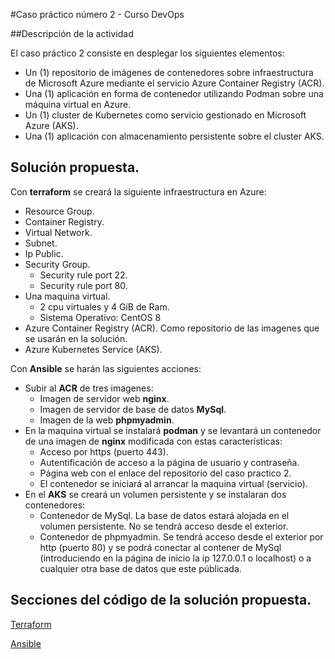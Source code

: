 #Caso práctico número 2 - Curso DevOps

##Descripción de la actividad

 El caso práctico 2 consiste en desplegar los siguientes elementos:

- Un (1) repositorio de imágenes de contenedores sobre infraestructura de Microsoft Azure mediante el servicio Azure Container Registry (ACR).
- Una (1) aplicación en forma de contenedor utilizando Podman sobre una máquina virtual en Azure.
- Un (1) cluster de Kubernetes como servicio gestionado en Microsoft Azure (AKS).
- Una (1) aplicación con almacenamiento persistente sobre el cluster AKS.

## Solución propuesta.

Con **terraform** se creará la siguiente infraestructura en Azure:
- Resource Group.
- Container Registry.
- Virtual Network.
- Subnet.
- Ip Public.  
- Security Group.
  - Security rule port 22.
  - Security rule port 80.
- Una maquina virtual.
    - 2 cpu virtuales y 4 GiB de Ram.
    - Sistema Operativo: CentOS 8
- Azure Container Registry (ACR). Como repositorio de las imagenes que se usarán en la solución.
- Azure Kubernetes Service (AKS).

Con **Ansible** se harán las siguientes acciones:
- Subir al **ACR** de tres imagenes:
  - Imagen de servidor web **nginx**.
  - Imagen de servidor de base de datos **MySql**.
  - Imagen de la web **phpmyadmin**. 
- En la maquina virtual se instalará **podman** y se levantará un contenedor de una imagen de **nginx** modificada con estas características:
  - Acceso por https (puerto 443).
  - Autentificación de acceso a la página de usuario y contraseña.
  - Página web con el enlace del repositorio del caso practico 2.
  - El contenedor se iniciará al arrancar la maquina virtual (servicio).
- En el **AKS** se creará un volumen persistente y se instalaran dos contenedores:
  - Contenedor de MySql. La base de datos estará alojada en el volumen persistente. No se tendrá acceso desde el exterior.
  - Contenedor de phpmyadmin. Se tendrá acceso desde el exterior por http (puerto 80) y se podrá conectar al contener de MySql (introduciendo en la página de inicio la ip 127.0.0.1 o localhost) o a cualquier otra base de datos que este públicada. 

## Secciones del código de la solución propuesta.

[Terraform](/terraform)

[Ansible](/ansible)
